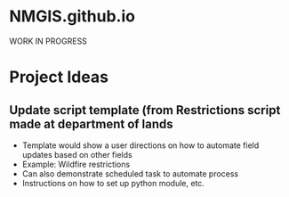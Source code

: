 # NMGIS.github.io

WORK IN PROGRESS 

# Project Ideas

## Update script template (from Restrictions script made at department of lands
- Template would show a user directions on how to automate field updates based on other fields 
- Example: Wildfire restrictions
- Can also demonstrate scheduled task to automate process
- Instructions on how to set up python module, etc.
